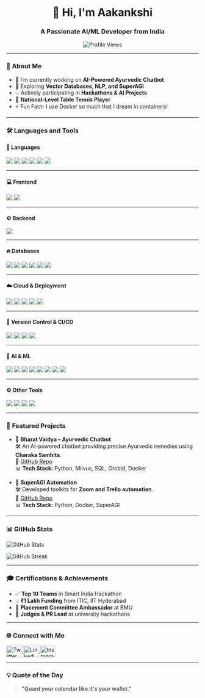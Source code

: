 <h1 align="center">👋 Hi, I'm Aakankshi</h1>
<h3 align="center">A Passionate AI/ML Developer from India</h3>

<p align="center">
  <img src="https://komarev.com/ghpvc/?username=aakankshi&label=Profile%20Views&color=0e75b6&style=flat" alt="Profile Views" />
</p>

---

### 🚀 **About Me**
- 🔭 I’m currently working on **AI-Powered Ayurvedic Chatbot**  
- 🌱 Exploring **Vector Databases, NLP, and SuperAGI**  
- 💡 Actively participating in **Hackathons & AI Projects**  
- 🥇 **National-Level Table Tennis Player**
- ⚡ Fun Fact-  I use Docker so much that I dream in containers! 

---

### 🛠️ **Languages and Tools**

#### 🚀 **Languages**
<p align="left"> 
<img src="https://img.shields.io/badge/-Python-3776AB?style=flat-square&logo=Python&logoColor=white" /> 
<img src="https://img.shields.io/badge/-Java-007396?style=flat-square&logo=Java&logoColor=white" />
<img src="https://img.shields.io/badge/-C++-00599C?style=flat-square&logo=C%2B%2B&logoColor=white" />
<img src="https://img.shields.io/badge/-SQL-4479A1?style=flat-square&logo=MySQL&logoColor=white" />
<img src="https://img.shields.io/badge/-JavaScript-F7DF1E?style=flat-square&logo=JavaScript&logoColor=black" />
<img src="https://img.shields.io/badge/-R-276DC3?style=flat-square&logo=R&logoColor=white" />
</p>

---

#### 💻 **Frontend**
<p align="left"> 
<img src="https://img.shields.io/badge/-HTML5-E34F26?style=flat-square&logo=HTML5&logoColor=white" />
<img src="https://img.shields.io/badge/-CSS3-1572B6?style=flat-square&logo=CSS3&logoColor=white" />
</p>

---

#### ⚙️ **Backend**
<p align="left"> 
<img src="https://img.shields.io/badge/-FastAPI-009688?style=flat-square&logo=FastAPI&logoColor=white" />
</p>

---

#### 🔥 **Databases**
<p align="left"> 
<img src="https://img.shields.io/badge/-MongoDB-47A248?style=flat-square&logo=MongoDB&logoColor=white" />
<img src="https://img.shields.io/badge/-PostgreSQL-336791?style=flat-square&logo=PostgreSQL&logoColor=white" />
<img src="https://img.shields.io/badge/-MySQL-4479A1?style=flat-square&logo=MySQL&logoColor=white" />
<img src="https://img.shields.io/badge/-Milvus-3B7EA1?style=flat-square&logo=Milvus&logoColor=white" />
<img src="https://img.shields.io/badge/-Firebase-FFCA28?style=flat-square&logo=Firebase&logoColor=black" />
<img src="https://img.shields.io/badge/-SQLite-003B57?style=flat-square&logo=SQLite&logoColor=white" />
</p>

---

#### ☁️ **Cloud & Deployment**
<p align="left"> 
<img src="https://img.shields.io/badge/-Google%20Cloud-4285F4?style=flat-square&logo=GoogleCloud&logoColor=white" />
<img src="https://img.shields.io/badge/-Heroku-430098?style=flat-square&logo=Heroku&logoColor=white" />
<img src="https://img.shields.io/badge/-Netlify-00C7B7?style=flat-square&logo=Netlify&logoColor=white" />
<img src="https://img.shields.io/badge/-Vercel-000000?style=flat-square&logo=Vercel&logoColor=white" />
<img src="https://img.shields.io/badge/-Nginx-009639?style=flat-square&logo=nginx&logoColor=white" />
</p>

---

#### 🔧 **Version Control & CI/CD**
<p align="left"> 
<img src="https://img.shields.io/badge/-Git-F05032?style=flat-square&logo=Git&logoColor=white" />
<img src="https://img.shields.io/badge/-GitHub-181717?style=flat-square&logo=GitHub&logoColor=white" />
<img src="https://img.shields.io/badge/-Docker-2496ED?style=flat-square&logo=Docker&logoColor=white" />
<img src="https://img.shields.io/badge/-Jenkins-D24939?style=flat-square&logo=Jenkins&logoColor=white" />
</p>

---

#### 🤖 **AI & ML**
<p align="left"> 
<img src="https://img.shields.io/badge/-TensorFlow-FF6F00?style=flat-square&logo=TensorFlow&logoColor=white" />
<img src="https://img.shields.io/badge/-Keras-D00000?style=flat-square&logo=Keras&logoColor=white" />
<img src="https://img.shields.io/badge/-PyTorch-EE4C2C?style=flat-square&logo=PyTorch&logoColor=white" />
<img src="https://img.shields.io/badge/-scikit--learn-F7931E?style=flat-square&logo=scikit-learn&logoColor=white" />
<img src="https://img.shields.io/badge/-NumPy-013243?style=flat-square&logo=NumPy&logoColor=white" />
<img src="https://img.shields.io/badge/-Matplotlib-11557C?style=flat-square&logo=Matplotlib&logoColor=white" />
<img src="https://img.shields.io/badge/-Pandas-150458?style=flat-square&logo=Pandas&logoColor=white" />
<img src="https://img.shields.io/badge/-Plotly-3F4F75?style=flat-square&logo=Plotly&logoColor=white" />
</p>

---

#### ⚙️ **Other Tools**
<p align="left"> 
<img src="https://img.shields.io/badge/-Postman-FF6C37?style=flat-square&logo=Postman&logoColor=white" />
<img src="https://img.shields.io/badge/-Figma-F24E1E?style=flat-square&logo=Figma&logoColor=white" />
<img src="https://img.shields.io/badge/-Arduino-00979D?style=flat-square&logo=Arduino&logoColor=white" />
<img src="https://img.shields.io/badge/-Jira-0052CC?style=flat-square&logo=Jira&logoColor=white" />
</p>


</p>


---

### 🏅 **Featured Projects**

- 🚀 **Bharat Vaidya – Ayurvedic Chatbot**  
  🛠️ An AI-powered chatbot providing precise Ayurvedic remedies using **Charaka Samhita**.  
  🔗 [GitHub Repo](https://github.com/aakankshi/bharat-vaidya)  
  📊 **Tech Stack:** Python, Milvus, SQL, Grobid, Docker  

- 🔧 **SuperAGI Automation**  
  🛠️ Developed toolkits for **Zoom and Trello automation**.  
  🔗 [GitHub Repo](https://github.com/aakankshi/superagi-toolkits)  
  📊 **Tech Stack:** Python, Docker, SuperAGI  

---

### 📊 **GitHub Stats**
<p align="left">
<img src="https://github-readme-stats.vercel.app/api?username=aakankshi&show_icons=true&theme=radical" alt="GitHub Stats" />
</p>

<p align="left">
<img src="https://github-readme-streak-stats.herokuapp.com/?user=aakankshi&theme=dark" alt="GitHub Streak" />
</p>

---

### 🎓 **Certifications & Achievements**
- ✅ **Top 10 Teams** in Smart India Hackathon  
- 💡 **₹1 Lakh Funding** from ITIC, IIT Hyderabad  
- 🎯 **Placement Committee Ambassador** at BMU  
- 🚀 **Judges & PR Lead** at university hackathons  

---

### 🌐 **Connect with Me**
<p align="left">
<a href="https://twitter.com/your_twitter" target="blank">
<img align="center" src="https://cdn.jsdelivr.net/npm/simple-icons@3.13.0/icons/twitter.svg" alt="Twitter" height="30" width="40" />
</a> 
<a href="https://www.linkedin.com/in/aakankshi-gera-169683249" target="blank">
<img align="center" src="https://raw.githubusercontent.com/rahuldkjain/github-profile-readme-generator/master/src/images/icons/Social/linked-in-alt.svg" alt="LinkedIn" height="30" width="40" />
</a>
<a href="https://www.instagram.com/aakankshigera_/" target="blank">
<img align="center" src="https://raw.githubusercontent.com/rahuldkjain/github-profile-readme-generator/master/src/images/icons/Social/instagram.svg" alt="Instagram" height="30" width="40" />
</a>
</p>



---

### 💡 **Quote of the Day**
> **"Guard your calendar like it's your wallet."** 
